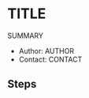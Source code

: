 <!-- DO NOT EDIT! This file has been generate by the Runbook Compiler . -->

# TITLE

SUMMARY

* Author: AUTHOR
* Contact: CONTACT

## Steps
